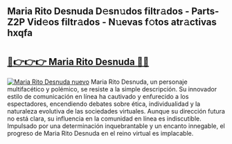 ## Maria Rito Desnuda D𝚎sn𝚞dos filtr𝚊dos - Parts-Z2P Vid𝚎os filtr𝚊dos - N𝚞evas f𝚘tos atr𝚊ctivas hxqfa

# <h2><a href="http://mb480t.tromn.icu/?c=Maria+Rito+Desnuda">🔗👉👉👉 Maria Rito Desnuda 🔗🔗</a></h2>

[![Maria Rito Desnuda nuevo](https://i.imgur.com/pEAQMta.gif)](http://mb480t.tromn.icu/?c=Maria+Rito+Desnuda)
Maria Rito Desnuda, un personaje multifacético y polémico, se resiste a la simple descripción. Su innovador estilo de comunicación en línea ha cautivado y enfurecido a los espectadores, encendiendo debates sobre ética, individualidad y la naturaleza evolutiva de las sociedades virtuales. Aunque su dirección futura no está clara, su influencia en la comunidad en línea es indiscutible. Impulsado por una determinación inquebrantable y un encanto innegable, el progreso de Maria Rito Desnuda en el reino virtual es implacable.
